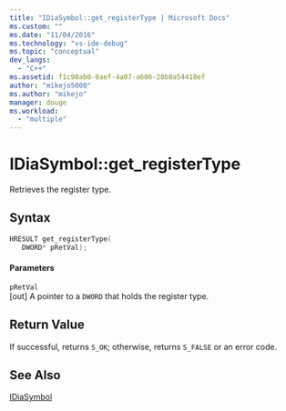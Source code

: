 ```yaml
---
title: "IDiaSymbol::get_registerType | Microsoft Docs"
ms.custom: ""
ms.date: "11/04/2016"
ms.technology: "vs-ide-debug"
ms.topic: "conceptual"
dev_langs: 
  - "C++"
ms.assetid: f1c98ab0-8aef-4a07-a686-28b8a54418ef
author: "mikejo5000"
ms.author: "mikejo"
manager: douge
ms.workload: 
  - "multiple"
---
```

# IDiaSymbol::get_registerType
Retrieves the register type.  
  
## Syntax  
  
```C++  
HRESULT get_registerType(   
   DWORD* pRetVal);  
```  
  
#### Parameters  
 `pRetVal`  
 [out] A pointer to a `DWORD` that holds the register type.  
  
## Return Value  
 If successful, returns `S_OK`; otherwise, returns `S_FALSE` or an error code.  
  
## See Also  
 [IDiaSymbol](../../debugger/debug-interface-access/idiasymbol.md)